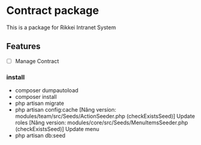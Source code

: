 Contract package
===

This is a package for Rikkei Intranet System

Features
---

- [ ] Manage Contract




### install ###
- composer dumpautoload
- composer install
- php artisan migrate
- php artisan config:cache
[Nâng version: modules/team/src/Seeds/ActionSeeder.php (checkExistsSeed)] Update roles
[Nâng version: modules/core/src/Seeds/MenuItemsSeeder.php (checkExistsSeed)] Update menu
- php artisan db:seed
